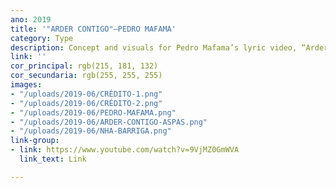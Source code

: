 ```yaml
---
ano: 2019
title: '"ARDER CONTIGO"—PEDRO MAFAMA'
category: Type
description: Concept and visuals for Pedro Mafama’s lyric video, “Arder Contigo”.
link: ''
cor_principal: rgb(215, 181, 132)
cor_secundaria: rgb(255, 255, 255)
images:
- "/uploads/2019-06/CRÉDITO-1.png"
- "/uploads/2019-06/CRÉDITO-2.png"
- "/uploads/2019-06/PEDRO-MAFAMA.png"
- "/uploads/2019-06/ARDER-CONTIGO-ASPAS.png"
- "/uploads/2019-06/NHA-BARRIGA.png"
link-group:
- link: https://www.youtube.com/watch?v=9VjMZ0GmWVA
  link_text: Link

---
```

